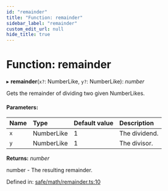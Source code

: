 ```yaml
---
id: "remainder"
title: "Function: remainder"
sidebar_label: "remainder"
custom_edit_url: null
hide_title: true
---
```


# Function: remainder

▸ **remainder**(`x?`: NumberLike, `y?`: NumberLike): *number*

Gets the remainder of dividing two given NumberLikes.

#### Parameters:

Name | Type | Default value | Description |
:------ | :------ | :------ | :------ |
`x` | NumberLike | 1 | The dividend.   |
`y` | NumberLike | 1 | The divisor.   |

**Returns:** *number*

number - The resulting remainder.

Defined in: [safe/math/remainder.ts:10](https://github.com/kaihodev/hikidashi/blob/ee44aa9/src/safe/math/remainder.ts#L10)
